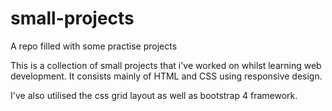 # small-projects
A repo filled with some practise projects 

This is a collection of small projects that i've worked on whilst learning web development.
It consists mainly of HTML and CSS using responsive design.

I've also utilised the css grid layout as well as bootstrap 4 framework.

